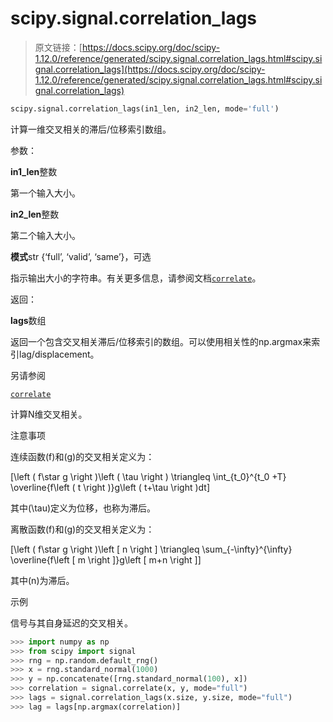 # scipy.signal.correlation_lags

> 原文链接：[https://docs.scipy.org/doc/scipy-1.12.0/reference/generated/scipy.signal.correlation_lags.html#scipy.signal.correlation_lags](https://docs.scipy.org/doc/scipy-1.12.0/reference/generated/scipy.signal.correlation_lags.html#scipy.signal.correlation_lags)

```py
scipy.signal.correlation_lags(in1_len, in2_len, mode='full')
```

计算一维交叉相关的滞后/位移索引数组。

参数：

**in1_len**整数

第一个输入大小。

**in2_len**整数

第二个输入大小。

**模式**str {‘full’, ‘valid’, ‘same’}，可选

指示输出大小的字符串。有关更多信息，请参阅文档[`correlate`](https://docs.scipy.org/doc/scipy-1.12.0/reference/generated/scipy.signal.correlate.html#scipy.signal.correlate "scipy.signal.correlate")。

返回：

**lags**数组

返回一个包含交叉相关滞后/位移索引的数组。可以使用相关性的np.argmax来索引lag/displacement。

另请参阅

[`correlate`](https://docs.scipy.org/doc/scipy-1.12.0/reference/generated/scipy.signal.correlate.html#scipy.signal.correlate "scipy.signal.correlate")

计算N维交叉相关。

注意事项

连续函数\(f\)和\(g\)的交叉相关定义为：

\[\left ( f\star g \right )\left ( \tau \right ) \triangleq \int_{t_0}^{t_0 +T} \overline{f\left ( t \right )}g\left ( t+\tau \right )dt\]

其中\(\tau\)定义为位移，也称为滞后。

离散函数\(f\)和\(g\)的交叉相关定义为：

\[\left ( f\star g \right )\left [ n \right ] \triangleq \sum_{-\infty}^{\infty} \overline{f\left [ m \right ]}g\left [ m+n \right ]\]

其中\(n\)为滞后。

示例

信号与其自身延迟的交叉相关。

```py
>>> import numpy as np
>>> from scipy import signal
>>> rng = np.random.default_rng()
>>> x = rng.standard_normal(1000)
>>> y = np.concatenate([rng.standard_normal(100), x])
>>> correlation = signal.correlate(x, y, mode="full")
>>> lags = signal.correlation_lags(x.size, y.size, mode="full")
>>> lag = lags[np.argmax(correlation)] 
```
